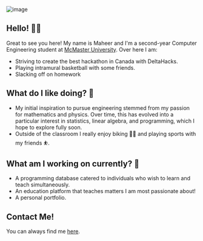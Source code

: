 ![image](https://github.com/Maheer96/maheer96/assets/140021997/e2b538c2-4a2a-4c35-894e-e85111db205c)

## Hello! 👋🏼
Great to see you here! My name is Maheer and I'm a second-year Computer Engineering student at [McMaster University](https://www.mcmaster.ca/). Over here I am:
* Striving to create the best hackathon in Canada with DeltaHacks.
* Playing intramural basketball with some friends.
* Slacking off on homework

## What do I like doing? 🏀
* My initial inspiration to pursue engineering stemmed from my passion for mathematics and physics. Over time, this has evolved into a particular interest in statistics, linear algebra, and programming, which I hope to explore fully soon.
* Outside of the classroom I really enjoy biking 🚴‍♂️ and playing sports with my friends ⛹️.

## What am I working on currently? 📡
* A programming database catered to individuals who wish to learn and teach simultaneously.
* An education platform that teaches matters I am most passionate about!
* A personal portfolio.

## Contact Me!
You can always find me [here](https://www.linkedin.com/in/maheer-huq-1aa3b426b/).
